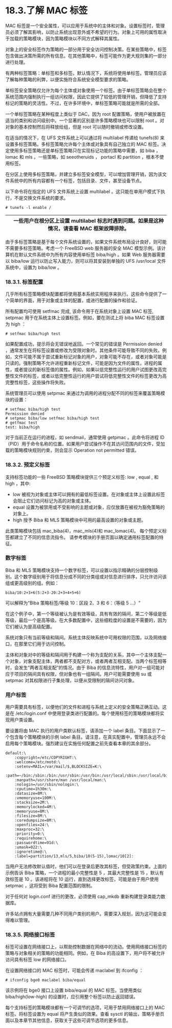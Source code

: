 # 18.3.了解 MAC 标签

MAC 标签是一个安全属性，可以应用于系统中的主体和对象。设置标签时，管理员必须了解其影响，以防止系统出现意外或不希望的行为。对象上可用的属性取决于加载的策略模块，因为策略模块以不同方式解释其属性。

对象上的安全标签作为策略的一部分用于安全访问控制决策。在某些策略中，标签包含做出决策所需的所有信息。在其他策略中，标签可能作为更大规则集的一部分进行处理。

有两种标签策略：单标签和多标签。默认情况下，系统将使用单标签。管理员应该了解每种策略的利弊，以便实施符合系统安全模型要求的策略。

单标签安全策略仅允许为每个主体或对象使用一个标签。由于单标签策略会在整个系统范围内强制执行一组访问权限，因此它提供了较低的管理开销，但降低了支持标记的策略的灵活性。不过，在许多环境中，单标签策略可能就是所需的全部。

一个单标签策略在某种程度上类似于 DAC，因为 root 配置策略，使用户被放置在适当的类别和访问级别中。一个显著的区别是许多策略模块也可以限制 root 。对对象的基本控制然后将释放给组，但是 root 可以随时撤销或修改设置。

在适当的情况下，在 UFS 文件系统上可以通过将 multilabel 传递给 tunefs(8) 来设置多标签策略。多标签策略允许每个主体或对象具有自己独立的 MAC 标签。决定使用多标签策略还是单标签策略只在实现标记功能的策略中需要，如 biba ， lomac 和 mls 。一些策略，如 seeotheruids ， portacl 和 partition ，根本不使用标签。

在分区上使用多标签策略，并建立多标签安全模型，可以增加管理开销，因为该文件系统中的所有内容都有一个标签，包括目录、文件，甚至设备节点。

以下命令将在指定的 UFS 文件系统上设置 multilabel 。这只能在单用户模式下执行，不是交换文件系统的要求。

```
# tunefs -l enable /
```

|  | 一些用户在根分区上设置 multilabel 标志时遇到问题。如果是这种情况，请查看 MAC 框架故障排除。 |
| -- | --------------------------------------------------------------------------------------------- |

由于多标签策略是基于每个文件系统设置的，如果文件系统布局设计良好，则可能不需要多标签策略。考虑一个 FreeBSD web 服务器的安全 MAC 模型示例。该计算机在默认文件系统中为所有内容使用单标签 biba/high 。如果 Web 服务器需要以 biba/low 运行以防止写入能力，则可以将其安装到单独的 UFS /usr/local 文件系统中，设置为 biba/low 。

### 18.3.1. 标签配置

几乎所有标签策略模块配置都将使用基本系统实用程序来执行。这些命令提供了一个简单的界面，用于对象或主体的配置，或进行配置的操作和验证。

所有配置均可使用 setfmac 完成, 该命令用于在系统对象上设置 MAC 标签, setpmac 用于在系统主体上设置标签。例如，要在测试上将 biba MAC 标签设置为 high ：

```
# setfmac biba/high test
```

如果配置成功，提示将会无错误地返回。一个常见的错误是 Permission denied ，通常发生在将标签设置或修改为受限对象时。其他条件可能导致不同的失败。例如，文件可能不属于尝试重新标记对象的用户，对象可能不存在，或者对象可能是只读的。强制策略不允许进程重新标记文件，可能是因为文件的属性，进程的属性，或者提议的新标签值的属性。例如，如果以低完整性运行的用户试图更改高完整性文件的标签，或者以低完整性运行的用户尝试将低完整性文件的标签更改为高完整性标签，这些操作将失败。

系统管理员可以使用 setpmac 来通过为调用的进程分配不同的标签来覆盖策略模块的设置：

```
# setfmac biba/high test
Permission denied
# setpmac biba/low setfmac biba/high test
# getfmac test
test: biba/high
```

对于当前正在运行的进程，如 sendmail，通常使用 getpmac 。此命令将进程 ID（PID）用于命令名称的位置。如果用户尝试操作不在其访问范围内的文件，受加载的策略模块规则约束，则会显示 Operation not permitted 错误。

### 18.3.2. 预定义标签

支持标签功能的一些 FreeBSD 策略模块提供三个预定义标签: low , equal , 和 high ，其中:

* low 被视为对象或主体可以拥有的最低标签设置。在对象或主体上设置此标签会阻止它们访问标记为高的对象或主体。
* equal 设置为被禁用或不受影响的主题或对象，应仅放置在被视为豁免策略的对象上。
* high 授予 Biba 和 MLS 策略模块中可用的最高设置的对象或主题。

此类策略模块包括 mac_biba(4)，mac_mls(4)和 mac_lomac(4)。 每个预定义标签都建立了不同的信息流指令。 请参考模块的手册页面以确定通用标签配置的特征。

### 数字标签

Biba 和 MLS 策略模块支持一个数字标签，可以设置以指示精确的分层控制级别。这个数字级别用于将信息分成不同的分类组或对信息进行排序，只允许访问该组或更高级别的组。例如：

```
biba/10:2+3+6(5:2+3-20:2+3+4+5+6)
```

可以解释为“Biba 策略标签/等级 10：区段 2、3 和 6：（等级 5 ...）"

在这个例子中，第一个等级被认为是有效等级，具有有效的隔间，第二个等级是低等级，最后一个是高等级。在大多数配置中，这些细粒度的设置是不需要的，因为它们被认为是高级配置。

系统对象只有当前等级和隔间。系统主体反映系统中可用权限的范围，以及网络接口，在那里它们用于访问控制。

主体和对象对中的等级和隔间用于构建一个称为支配的关系，其中一个主体支配一个对象，对象支配主体，两者都不支配对方，或者两者互相支配。当两个标签相等时，会发生“两者互相支配”的情况。由于 Biba 的信息流特性，用户对一组可能对应于项目的隔间具有权限，但对象也有一组隔间。用户可能需要使用 su 或 setpmac 对其权限进行子集处理，以便从受限制的隔间访问对象。

### 用户标签

用户需要具有标签，以便他们的文件和进程与系统上定义的安全策略正确互动。这是在 /etc/login.conf 中使用登录类进行配置的。每个使用标签的策略模块都将实现用户类设置。

要设置将由 MAC 执行的用户类默认标签，请添加一个 label 条目。下面显示了一个包含每个策略模块的示例 label 条目。请注意，在真实配置中，管理员永远不会启用每个策略模块。强烈建议在实施任何配置之前先查看本章的其余部分。

```
default:\
	:copyright=/etc/COPYRIGHT:\
	:welcome=/etc/motd:\
	:setenv=MAIL=/var/mail/$,BLOCKSIZE=K:\
	:path=~/bin:/sbin:/bin:/usr/sbin:/usr/bin:/usr/local/sbin:/usr/local/bin:\
	:manpath=/usr/share/man /usr/local/man:\
	:nologin=/usr/sbin/nologin:\
	:cputime=1h30m:\
	:datasize=8M:\
	:vmemoryuse=100M:\
	:stacksize=2M:\
	:memorylocked=4M:\
	:memoryuse=8M:\
	:filesize=8M:\
	:coredumpsize=8M:\
	:openfiles=24:\
	:maxproc=32:\
	:priority=0:\
	:requirehome:\
	:passwordtime=91d:\
	:umask=022:\
	:ignoretime@:\
	:label=partition/13,mls/5,biba/10(5-15),lomac/10[2]:
```

当用户无法修改默认值时，他们可以在登录后更改其标签，但受政策约束。上面的示例告诉 Biba 策略，一个进程的最小完整性是 5 ，其最大完整性是 15 ，默认有效标签是 10 。该进程将在 10 运行，直到选择更改标签，可能是由于用户使用 setpmac ，这将受到 Biba 配置范围的限制。

对于任何对 login.conf 进行的更改，必须使用 cap_mkdb 重新构建登录类能力数据库。

许多站点拥有大量需要几种不同用户类别的用户。需要深入规划，因为这可能会变得难以管理。

### 18.3.5. 网络接口标签

标签可设置在网络接口上，以帮助控制数据在网络中的流动。使用网络接口标签的策略与对象相关的策略的功能相同。例如，在 Biba 的高设置下，用户将不被允许访问具有标签 low 的网络接口。

在设置网络接口的 MAC 标签时，可能会传递 maclabel 到 ifconfig ：

```
# ifconfig bge0 maclabel biba/equal
```

该示例将在 bge0 接口上设置 biba/equal 的 MAC 标签。当使用类似 biba/high(low-high) 的设置时，应引用整个标签以防止返回错误。

每个支持标签的策略模块都有一个可调节的选项，可用于禁用网络接口上的 MAC 标签。将标签设置为 equal 将产生类似的效果。查看 sysctl 的输出，策略手册页面以及本章节其他信息，获取关于这些可调节选项的更多信息。
